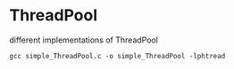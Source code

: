 # ThreadPool
different implementations of ThreadPool

```
gcc simple_ThreadPool.c -o simple_ThreadPool -lphtread
```
